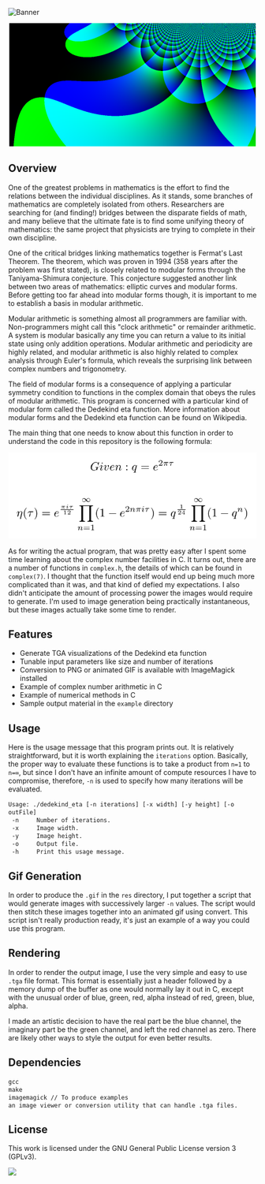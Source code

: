 ![Banner](https://s-christy.com/sbs/status-banner.svg?icon=editor/functions&hue=200&title=Dedekind%20Eta&description=Generating%20plots%20of%20complex%20functions%20is%20easy%20with%20TGA%21)

<p align="center">
  <img src="./example/sample.png" width="500" />
</p>

## Overview

One of the greatest problems in mathematics is the effort to find the relations
between the individual disciplines. As it stands, some branches of mathematics
are completely isolated from others. Researchers are searching for (and
finding!) bridges between the disparate fields of math, and many believe that
the ultimate fate is to find some unifying theory of mathematics: the same
project that physicists are trying to complete in their own discipline.

One of the critical bridges linking mathematics together is Fermat's Last
Theorem. The theorem, which was proven in 1994 (358 years after the problem was
first stated), is closely related to modular forms through the Taniyama-Shimura
conjecture. This conjecture suggested another link between two areas of
mathematics: elliptic curves and modular forms. Before getting too far ahead
into modular forms though, it is important to me to establish a basis in modular
arithmetic.

Modular arithmetic is something almost all programmers are familiar with.
Non-programmers might call this "clock arithmetic" or remainder arithmetic. A
system is modular basically any time you can return a value to its initial
state using only addition operations. Modular arithmetic and periodicity are
highly related, and modular arithmetic is also highly related to complex
analysis through Euler's formula, which reveals the surprising link between
complex numbers and trigonometry.

The field of modular forms is a consequence of applying a particular symmetry
condition to functions in the complex domain that obeys the rules of modular
arithmetic. This program is concerned with a particular kind of modular form
called the Dedekind eta function. More information about modular forms and the
Dedekind eta function can be found on Wikipedia.

The main thing that one needs to know about this function in order to
understand the code in this repository is the following formula:

<p align="center">
  <img alt="Dedekind Eta Formula" src="./res/dedekind_eta_formula.png">
<p>

As for writing the actual program, that was pretty easy after I spent some time
learning about the complex number facilities in C. It turns out, there are a
number of functions in `complex.h`, the details of which can be found in
`complex(7)`. I thought that the function itself would end up being much more
complicated than it was, and that kind of defied my expectations. I also didn't
anticipate the amount of processing power the images would require to generate.
I'm used to image generation being practically instantaneous, but these images
actually take some time to render.

## Features

- Generate TGA visualizations of the Dedekind eta function
- Tunable input parameters like size and number of iterations
- Conversion to PNG or animated GIF is available with ImageMagick installed
- Example of complex number arithmetic in C
- Example of numerical methods in C
- Sample output material in the `example` directory

## Usage

Here is the usage message that this program prints out. It is relatively
straightforward, but it is worth explaining the `iterations` option. Basically,
the proper way to evaluate these functions is to take a product from `n=1` to
`n=∞`, but since I don't have an infinite amount of compute resources I have to
compromise, therefore, `-n` is used to specify how many iterations will be
evaluated.

```
Usage: ./dedekind_eta [-n iterations] [-x width] [-y height] [-o outFile]
 -n     Number of iterations.
 -x     Image width.
 -y     Image height.
 -o     Output file.
 -h     Print this usage message.
```

## Gif Generation

In order to produce the `.gif` in the `res` directory, I put together a script
that would generate images with successively larger `-n` values. The script
would then stitch these images together into an animated gif using convert.
This script isn't really production ready, it's just an example of a way you
could use this program.

## Rendering

In order to render the output image, I use the very simple and easy to use
`.tga` file format. This format is essentially just a header followed by a
memory dump of the buffer as one would normally lay it out in C, except with
the unusual order of blue, green, red, alpha instead of red, green, blue,
alpha.

I made an artistic decision to have the real part be the blue channel, the
imaginary part be the green channel, and left the red channel as zero. There
are likely other ways to style the output for even better results.

## Dependencies

```
gcc
make
imagemagick // To produce examples
an image viewer or conversion utility that can handle .tga files.
```

## License

This work is licensed under the GNU General Public License version 3 (GPLv3).

[<img src="https://s-christy.com/status-banner-service/GPLv3_Logo.svg" width="150" />](https://www.gnu.org/licenses/gpl-3.0.en.html)
